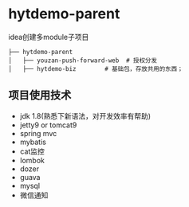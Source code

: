 # hytdemo-parent
idea创建多module子项目


```
├── hytdemo-parent
│   ├── youzan-push-forward-web  # 授权分发
│   ├── hytdemo-biz        # 基础包，存放共用的东西；

```



## 项目使用技术
* jdk 1.8(熟悉下新语法，对开发效率有帮助)
* jetty9 or tomcat9
* spring mvc
* mybatis
* cat监控
* lombok
* dozer
* guava
* mysql
* 微信通知 
